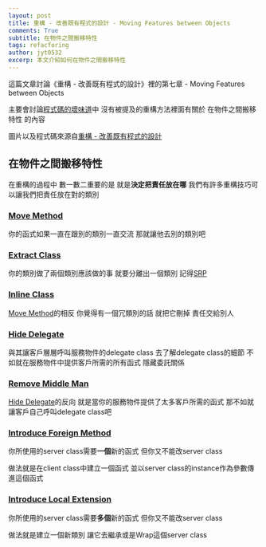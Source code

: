 ```yaml
---
layout: post
title: 重構 - 改善既有程式的設計 - Moving Features between Objects
comments: True
subtitle: 在物件之間搬移特性
tags: refacforing
author: jyt0532
excerp: 本文介紹如何在物件之間搬移特性
---
```


這篇文章討論《重構 - 改善既有程式的設計》裡的第七章 - Moving Features between Objects

主要會討論[程式碼的壞味道](/toc/refactoring/)中 沒有被提及的重構方法裡面有關於 在物件之間搬移特性 的內容

圖片以及程式碼來源自[重構 - 改善既有程式的設計](https://www.tenlong.com.tw/products/9789861547534)

## 在物件之間搬移特性

在重構的過程中 數一數二重要的是 就是**決定把責任放在哪** 
我們有許多重構技巧可以讓我們把責任放在對的類別

### [Move Method](/2020/04/10/feature-envy/#move-method)

你的函式如果一直在跟別的類別一直交流 那就讓他去別的類別吧

### [Extract Class](/2020/04/10/large-class/#extract-class)

你的類別做了兩個類別應該做的事 就要分離出一個類別 記得[SRP](/2020/03/18/srp/)

### [Inline Class](/2020/04/13/shotgun-surgery/#inline-class)

[Move Method](#move-method)的相反 你覺得有一個冗類別的話 就把它刪掉 責任交給別人

### [Hide Delegate](/2020/04/17/message-chains/#hide-delegate)

與其讓客戶層層呼叫服務物件的delegate class 去了解delegate class的細節 不如就在服務物件中提供客戶所需的所有函式 隱藏委託關係

### [Remove Middle Man](/2020/04/17/middle-man/#remove-middle-man)

[Hide Delegate](#hide-delegate)的反向 就是當你的服務物件提供了太多客戶所需的函式 那不如就讓客戶自己呼叫delegate class吧

### [Introduce Foreign Method](/2020/04/17/incomplete-library-class/#introduce-foreign-method)

你所使用的server class需要**一個**新的函式 但你又不能改server class 

做法就是在client class中建立一個函式 並以server class的instance作為參數傳進這個函式

### [Introduce Local Extension](/2020/04/17/incomplete-library-class/#introduce-local-extension)

你所使用的server class需要**多個**新的函式 但你又不能改server class 

做法就是建立一個新類別 讓它去繼承或是Wrap這個server class


